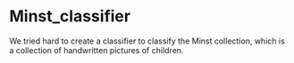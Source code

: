 # Minst_classifier
We tried hard to create a classifier to classify the Minst collection, which is a collection of handwritten pictures of children. 
